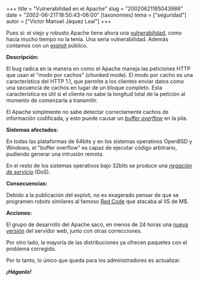 +++
title = "Vulnerabilidad en el Apache"
slug = "20020621185043986"
date = "2002-06-21T18:50:43-06:00"
[taxonomies]
tema = ["seguridad"]
autor = ["Víctor Manuel Jáquez Leal"]
+++

Pues sí: el viejo y robusto Apache tiene ahora una
[vulnerabilidad](http://httpd.apache.org/info/security_bulletin_20020620.txt),
como hacía mucho tiempo no la tenía. Una seria vulnerabilidad. Además
contamos con un
[exploit](http://online.securityfocus.com/attachment/2002-06-20/apache-scalp.c)
público.

<!-- more -->
**Descripción:**

El bug radica en la manera en como el Apache maneja las peticiones HTTP
que usan el "modo por cachos" (chunked mode). El modo por cacho es una
característica del HTTP 1.1, que permite a los clientes enviar datos
como una secuencia de cachos en lugar de un bloque completo. Esta
característica es útil si el cliente no sabe la longitud total de la
petición al momento de comenzarla a transmitir.

El Apache simplmente no sabe detectar correctamente cachos de
información codificada, y esto puede causar un *[buffer
overflow](http://www.phrack.com/show.php?p=49&a=14)* en la pila.

**Sistemas afectados:**

En todas las plataformas de 64bits y en los sistemas operativos OpenBSD
y Windows, el "buffer overflow" es capaz de ejecutar código arbitrario,
pudiendo generar una intrusión remota.

En el resto de los sistemas operativos bajo 32bits se produce una
*[negación de
servicio](http://www.cert.org/tech_tips/denial_of_service.html)* (DoS).

**Consecuencias:**

Debido a la publicación del exploit, no es exagerado pensar de que se
programen robots similares al famoso [Red
Code](http://www.cert.org/advisories/CA-2001-19.html) que atacaba al IIS
de M$.

**Acciones:**

El grupo de desarrollo del Apache sacó, en menos de 24 horas una [nueva
versión](http://www.apache.org/dist/httpd/httpd-2.0.39.tar.gz) del
servidor web, junto con otras correcciones.

Por otro lado, la mayoría de las distribuciones ya ofrecen paquetes con
el problema corregido.

Por lo tanto, lo único que queda para los administradores es actualizar.

***¡Háganlo!***

